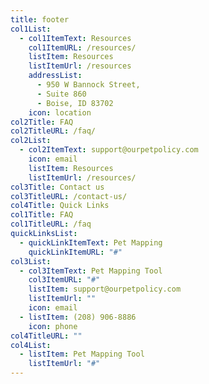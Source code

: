 ```yaml
---
title: footer
col1List:
  - col1ItemText: Resources
    col1ItemURL: /resources/
    listItem: Resources
    listItemUrl: /resources
    addressList:
      - 950 W Bannock Street,
      - Suite 860
      - Boise, ID 83702
    icon: location
col2Title: FAQ
col2TitleURL: /faq/
col2List:
  - col2ItemText: support@ourpetpolicy.com
    icon: email
    listItem: Resources
    listItemUrl: /resources/
col3Title: Contact us
col3TitleURL: /contact-us/
col4Title: Quick Links
col1Title: FAQ
col1TitleURL: /faq
quickLinksList:
  - quickLinkItemText: Pet Mapping
    quickLinkItemURL: "#"
col3List:
  - col3ItemText: Pet Mapping Tool
    col3ItemURL: "#"
    listItem: support@ourpetpolicy.com
    listItemUrl: ""
    icon: email
  - listItem: (208) 906-8886
    icon: phone
col4TitleURL: ""
col4List:
  - listItem: Pet Mapping Tool
    listItemUrl: "#"
---
```

